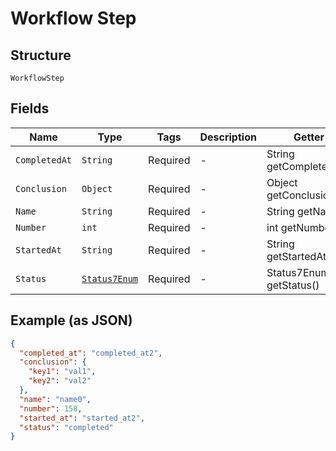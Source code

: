 
# Workflow Step

## Structure

`WorkflowStep`

## Fields

| Name | Type | Tags | Description | Getter | Setter |
|  --- | --- | --- | --- | --- | --- |
| `CompletedAt` | `String` | Required | - | String getCompletedAt() | setCompletedAt(String completedAt) |
| `Conclusion` | `Object` | Required | - | Object getConclusion() | setConclusion(Object conclusion) |
| `Name` | `String` | Required | - | String getName() | setName(String name) |
| `Number` | `int` | Required | - | int getNumber() | setNumber(int number) |
| `StartedAt` | `String` | Required | - | String getStartedAt() | setStartedAt(String startedAt) |
| `Status` | [`Status7Enum`](../../doc/models/status-7-enum.md) | Required | - | Status7Enum getStatus() | setStatus(Status7Enum status) |

## Example (as JSON)

```json
{
  "completed_at": "completed_at2",
  "conclusion": {
    "key1": "val1",
    "key2": "val2"
  },
  "name": "name0",
  "number": 158,
  "started_at": "started_at2",
  "status": "completed"
}
```

